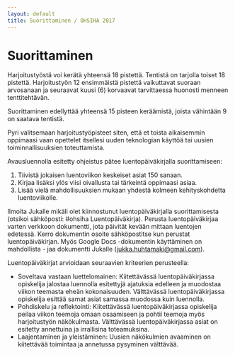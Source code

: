 ```yaml
---
layout: default
title: Suorittaminen / OHSIHA 2017
---
```


# Suorittaminen

Harjoitustyöstä voi kerätä yhteensä 18 pistettä. Tentistä on tarjolla toiset 18 pistettä. Harjoitustyön 12 ensimmäistä pistettä vaikuttavat suoraan arvosanaan ja seuraavat kuusi (6) korvaavat tarvittaessa huonosti menneen tenttitehtävän.  

Suorittaminen edellyttää yhteensä 15 pisteen keräämistä, joista vähintään 9 on saatava tentistä.

Pyri valitsemaan harjoitustyöpisteet siten, että et toista aikaisemmin oppimaasi vaan opettelet itsellesi uuden teknologian käyttöä tai uusien toiminnallisuuksien toteuttamista.

Avausluennolla esitetty ohjeistus pätee luentopäiväkirjalla suorittamiseen:

1. Tiivistä jokaisen luentoviikon keskeiset asiat 150 sanaan.
1. Kirjaa lisäksi ylös viisi oivallusta tai tärkeintä oppimaasi asiaa. 
1. Lisää vielä mahdollisuuksien mukaan yhdestä kolmeen kehityskohdetta luentoviikolle. 

Ilmoita Jukalle mikäli olet kiinnostunut luentopäiväkirjalla suorittamisesta (otsikoi sähköposti: #ohsiha Luentopäiväkirja). 
Perusta luentopäiväkirjaa varten verkkoon dokumentti, jota päivität kevään mittaan luentojen edetessä. 
Kerro dokumentin osoite sähköpostitse kun perustat luentopäiväkirjan. 
Myös Google Docs -dokumentin käyttäminen on mahdollista - jaa dokumentti Jukalle (jukka.huhtamaki@gmail.com).

Luentopäiväkirjat arvioidaan seuraavien kriteerien perusteella:

* Soveltava vastaan luettelomainen: Kiitettävässä luentopäiväkirjassa opiskelija jalostaa luennolla esitettyjä ajatuksia edelleen ja muodostaa viikon teemasta eheän kokonaisuuden. Välttävässä luentopäiväkirjassa opiskelija esittää samat asiat samassa muodossa kuin luennolla.
* Pohdiskelu ja reflektointi: Kiitettävässä luentopäiväkirjassa opiskelija peilaa viikon teemoja omaan osaamiseen ja pohtii teemoja myös harjoitustyön näkökulmasta. Välttävässä luentopäiväkirjassa asiat on esitetty annettuina ja irrallisina toteamuksina.
* Laajentaminen ja yleistäminen: Uusien näkökulmien avaaminen on kiitettävää toimintaa ja annetussa pysyminen välttävää.